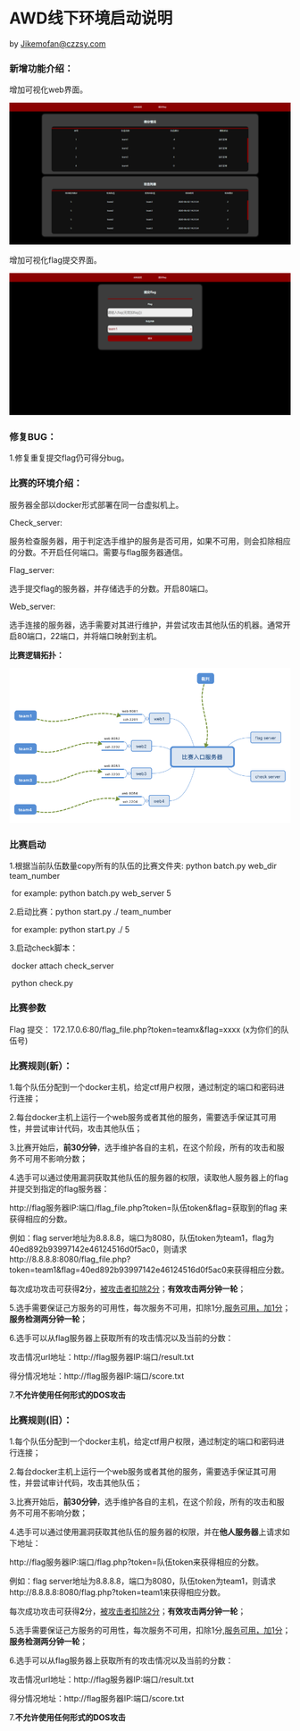 # AWD线下环境启动说明

by Jikemofan@czzsy.com

### 新增功能介绍：
增加可视化web界面。

![实施战况](./1.png)

增加可视化flag提交界面。

![flag提交](./2.png)

### 修复BUG：
1.修复重复提交flag仍可得分bug。

### 比赛的环境介绍：



服务器全部以docker形式部署在同一台虚拟机上。

Check_server:

服务检查服务器，用于判定选手维护的服务是否可用，如果不可用，则会扣除相应的分数。不开启任何端口。需要与flag服务器通信。

Flag_server:

选手提交flag的服务器，并存储选手的分数。开启80端口。

Web_server:

选手连接的服务器，选手需要对其进行维护，并尝试攻击其他队伍的机器。通常开启80端口，22端口，并将端口映射到主机。

**比赛逻辑拓扑：**

![比赛入口服务器](./比赛入口服务器.png)







### 比赛启动

1.根据当前队伍数量copy所有的队伍的比赛文件夹:   python batch.py   web_dir team_number

​	for example: python batch.py  web_server 5

2.启动比赛：python start.py ./  team_number

​	for example: python start.py ./ 5

3.启动check脚本：

​	docker attach check_server 

​	python check.py



### 比赛参数

Flag 提交： 172.17.0.6:80/flag_file.php?token=teamx&flag=xxxx (x为你们的队伍号)





### 比赛规则(新）：

1.每个队伍分配到一个docker主机，给定ctf用户权限，通过制定的端口和密码进行连接；

2.每台docker主机上运行一个web服务或者其他的服务，需要选手保证其可用性，并尝试审计代码，攻击其他队伍；

3.比赛开始后，**前30分钟**，选手维护各自的主机，在这个阶段，所有的攻击和服务不可用不影响分数；

4.选手可以通过使用漏洞获取其他队伍的服务器的权限，读取他人服务器上的flag并提交到指定的flag服务器：

http://flag服务器IP:端口/flag_file.php?token=队伍token&flag=获取到的flag   来获得相应的分数。

例如：flag server地址为8.8.8.8，端口为8080，队伍token为team1，flag为40ed892b93997142e46124516d0f5ac0，则请求http://8.8.8.8:8080/flag_file.php?token=team1&flag=40ed892b93997142e46124516d0f5ac0来获得相应分数。

每次成功攻击可获得**2**分，<u>被攻击者扣除2分</u>；**有效攻击两分钟一轮**；

5.选手需要保证己方服务的可用性，每次服务不可用，扣除1分,<u>服务可用，加1分</u>；**服务检测两分钟一轮**；

6.选手可以从flag服务器上获取所有的攻击情况以及当前的分数：

攻击情况url地址：http://flag服务器IP:端口/result.txt

得分情况地址：http://flag服务器IP:端口/score.txt

7.**不允许使用任何形式的DOS攻击**





### 比赛规则(旧）：

1.每个队伍分配到一个docker主机，给定ctf用户权限，通过制定的端口和密码进行连接；

2.每台docker主机上运行一个web服务或者其他的服务，需要选手保证其可用性，并尝试审计代码，攻击其他队伍；

3.比赛开始后，**前30分钟**，选手维护各自的主机，在这个阶段，所有的攻击和服务不可用不影响分数；

4.选手可以通过使用漏洞获取其他队伍的服务器的权限，并在**他人服务器**上请求如下地址：

http://flag服务器IP:端口/flag.php?token=队伍token来获得相应的分数。

例如：flag server地址为8.8.8.8，端口为8080，队伍token为team1，则请求http://8.8.8.8:8080/flag.php?token=team1来获得相应分数。

每次成功攻击可获得**2**分，<u>被攻击者扣除2分</u>；**有效攻击两分钟一轮**；

5.选手需要保证己方服务的可用性，每次服务不可用，扣除1分,<u>服务可用，加1分</u>；**服务检测两分钟一轮**；

6.选手可以从flag服务器上获取所有的攻击情况以及当前的分数：

攻击情况url地址：http://flag服务器IP:端口/result.txt

得分情况地址：http://flag服务器IP:端口/score.txt

7.**不允许使用任何形式的DOS攻击**

















